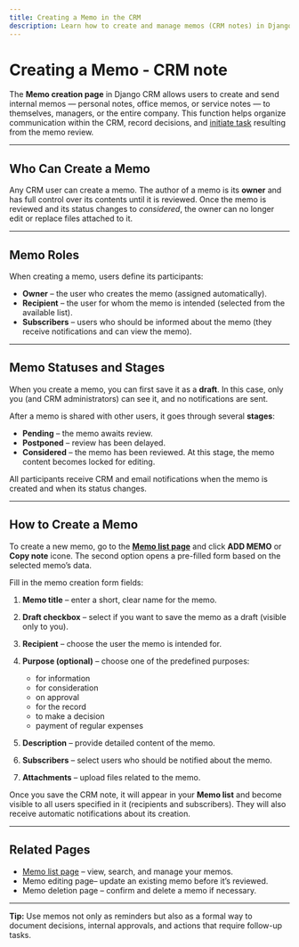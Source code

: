 ```yaml
---
title: Creating a Memo in the CRM
description: Learn how to create and manage memos (CRM notes) in Django CRM to enhance internal communication and organization.
---
```


# **Creating a Memo - CRM note**

The **Memo creation page** in Django CRM allows users to create and send internal memos — personal notes,
office memos, or service notes — to themselves, managers, or the entire company.
This function helps organize communication within the CRM, record decisions,
and [initiate task](task-management.md) resulting from the memo review.

---

## **Who Can Create a Memo**

Any CRM user can create a memo. The author of a memo is its **owner** and has full control over its contents until it is reviewed.
Once the memo is reviewed and its status changes to *considered*, the owner can no longer edit or replace files attached to it.

---

## **Memo Roles**

When creating a memo, users define its participants:

- **Owner** – the user who creates the memo (assigned automatically).
- **Recipient** – the user for whom the memo is intended (selected from the available list).
- **Subscribers** – users who should be informed about the memo (they receive notifications and can view the memo).

---

## **Memo Statuses and Stages**

When you create a memo, you can first save it as a **draft**.
In this case, only you (and CRM administrators) can see it, and no notifications are sent.

After a memo is shared with other users, it goes through several **stages**:

- **Pending** – the memo awaits review.
- **Postponed** – review has been delayed.
- **Considered** – the memo has been reviewed. At this stage, the memo content becomes locked for editing.

All participants receive CRM and email notifications when the memo is created and when its status changes.

---

## **How to Create a Memo**

To create a new memo, go to the [**Memo list page**](notes-crm.md) and click **ADD MEMO** or **Copy note** icone.
The second option opens a pre-filled form based on the selected memo’s data.

Fill in the memo creation form fields:

1. **Memo title** – enter a short, clear name for the memo.
2. **Draft checkbox** – select if you want to save the memo as a draft (visible only to you).
3. **Recipient** – choose the user the memo is intended for.
4. **Purpose (optional)** – choose one of the predefined purposes:

    - for information
    - for consideration
    - on approval
    - for the record
    - to make a decision
    - payment of regular expenses

5. **Description** – provide detailed content of the memo.
6. **Subscribers** – select users who should be notified about the memo.
7. **Attachments** – upload files related to the memo.

Once you save the CRM note, it will appear in your **Memo list** and
become visible to all users specified in it (recipients and subscribers).
They will also receive automatic notifications about its creation.

---

## **Related Pages**

- [Memo list page](notes-crm.md) – view, search, and manage your memos.
- Memo editing page– update an existing memo before it’s reviewed.
- Memo deletion page – confirm and delete a memo if necessary.

---

**Tip:** Use memos not only as reminders but also as a formal way to document decisions, internal approvals,
and actions that require follow-up tasks.

